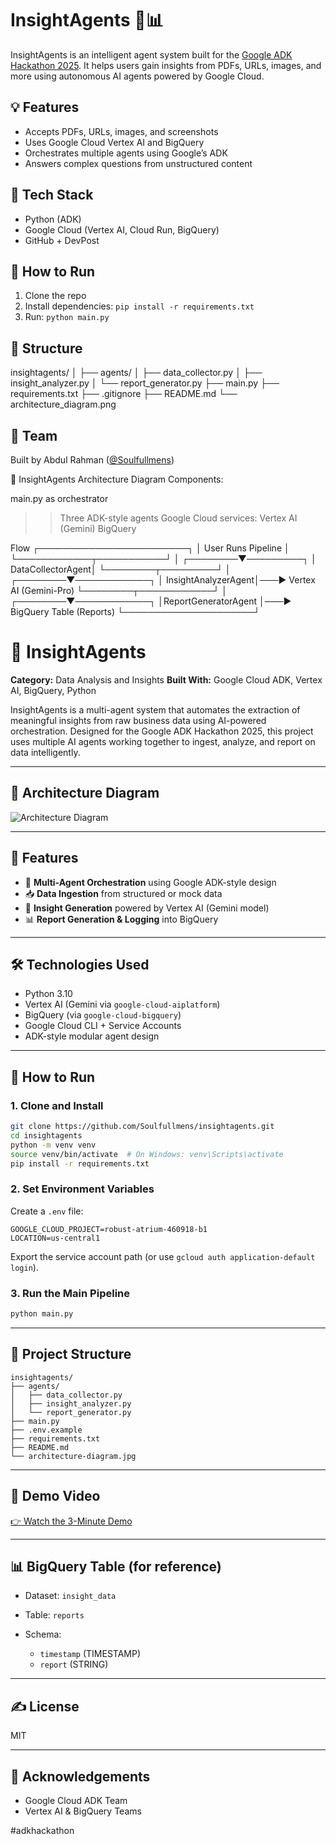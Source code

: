 # InsightAgents 🤖📊

InsightAgents is an intelligent agent system built for the [Google ADK Hackathon 2025](https://devpost.com). It helps users gain insights from PDFs, URLs, images, and more using autonomous AI agents powered by Google Cloud.

## 💡 Features
- Accepts PDFs, URLs, images, and screenshots
- Uses Google Cloud Vertex AI and BigQuery
- Orchestrates multiple agents using Google’s ADK
- Answers complex questions from unstructured content

## 🧠 Tech Stack
- Python (ADK)
- Google Cloud (Vertex AI, Cloud Run, BigQuery)
- GitHub + DevPost

## 🚀 How to Run
1. Clone the repo
2. Install dependencies: `pip install -r requirements.txt`
3. Run: `python main.py`

## 📂 Structure
insightagents/
│
├── agents/
│   ├── data_collector.py
│   ├── insight_analyzer.py
│   └── report_generator.py
├── main.py
├── requirements.txt
├── .gitignore
├── README.md
└── architecture_diagram.png

## 👥 Team
Built by Abdul Rahman ([@Soulfullmens](https://github.com/Soulfullmens))

🧠 InsightAgents Architecture Diagram
Components:

main.py as orchestrator
>>Three ADK-style agents
Google Cloud services:
Vertex AI (Gemini)
BigQuery

Flow 
                ┌────────────────────────┐
                │    User Runs Pipeline  │
                └────────────┬───────────┘
                             │
                    ┌────────▼─────────┐
                    │ DataCollectorAgent│
                    └────────┬─────────┘
                             │
                    ┌────────▼────────────┐
                    │ InsightAnalyzerAgent│───► Vertex AI (Gemini-Pro)
                    └────────┬────────────┘
                             │
                    ┌────────▼────────────┐
                    │ReportGeneratorAgent │───► BigQuery Table (Reports)
                    └─────────────────────┘

# 🧠 InsightAgents

**Category:** Data Analysis and Insights
**Built With:** Google Cloud ADK, Vertex AI, BigQuery, Python

InsightAgents is a multi-agent system that automates the extraction of meaningful insights from raw business data using AI-powered orchestration. Designed for the Google ADK Hackathon 2025, this project uses multiple AI agents working together to ingest, analyze, and report on data intelligently.

---

## 🧩 Architecture Diagram

![Architecture Diagram](architecture-diagram.jpg)

---

## 🚀 Features

* 🤖 **Multi-Agent Orchestration** using Google ADK-style design
* 📥 **Data Ingestion** from structured or mock data
* 🧠 **Insight Generation** powered by Vertex AI (Gemini model)
* 📊 **Report Generation & Logging** into BigQuery

---

## 🛠 Technologies Used

* Python 3.10
* Vertex AI (Gemini via `google-cloud-aiplatform`)
* BigQuery (via `google-cloud-bigquery`)
* Google Cloud CLI + Service Accounts
* ADK-style modular agent design

---

## 🧪 How to Run

### 1. Clone and Install

```bash
git clone https://github.com/Soulfullmens/insightagents.git
cd insightagents
python -m venv venv
source venv/bin/activate  # On Windows: venv\Scripts\activate
pip install -r requirements.txt
```

### 2. Set Environment Variables

Create a `.env` file:

```env
GOOGLE_CLOUD_PROJECT=robust-atrium-460918-b1
LOCATION=us-central1
```

Export the service account path (or use `gcloud auth application-default login`).

### 3. Run the Main Pipeline

```bash
python main.py
```

---

## 📂 Project Structure

```
insightagents/
├── agents/
│   ├── data_collector.py
│   ├── insight_analyzer.py
│   └── report_generator.py
├── main.py
├── .env.example
├── requirements.txt
├── README.md
└── architecture-diagram.jpg
```

---

## 🎥 Demo Video

[👉 Watch the 3-Minute Demo](https://youtube.com/your-demo-video)

---

## 📊 BigQuery Table (for reference)

* Dataset: `insight_data`
* Table: `reports`
* Schema:

  * `timestamp` (TIMESTAMP)
  * `report` (STRING)

---

## ✍️ License

MIT

---

## 🙌 Acknowledgements

* Google Cloud ADK Team
* Vertex AI & BigQuery Teams

\#adkhackathon
